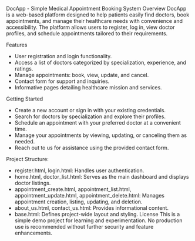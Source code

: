 DocApp - Simple Medical Appointment Booking System
Overview
DocApp is a web-based platform designed to help patients easily find doctors, book appointments, and manage their healthcare needs with convenience and accessibility. The platform allows users to register, log in, view doctor profiles, and schedule appointments tailored to their requirements.

Features
- User registration and login functionality.
- Access a list of doctors categorized by specialization, experience, and ratings.
- Manage appointments: book, view, update, and cancel.
- Contact form for support and inquiries.
- Informative pages detailing healthcare mission and services.

Getting Started
- Create a new account or sign in with your existing credentials.
- Search for doctors by specialization and explore their profiles.
- Schedule an appointment with your preferred doctor at a convenient time.
- Manage your appointments by viewing, updating, or canceling them as needed.
- Reach out to us for assistance using the provided contact form.

Project Structure:
- register.html, login.html: Handles user authentication.
- home.html, doctor_list.html: Serves as the main dashboard and displays doctor listings.
- appointment_create.html, appointment_list.html, appointment_update.html, appointment_delete.html: Manages appointment creation, listing, updating, and deletion.
- about_us.html, contact_us.html: Provides informational content.
- base.html: Defines project-wide layout and styling.
License
This is a simple demo project for learning and experimentation. No production use is recommended without further security and feature enhancements.
